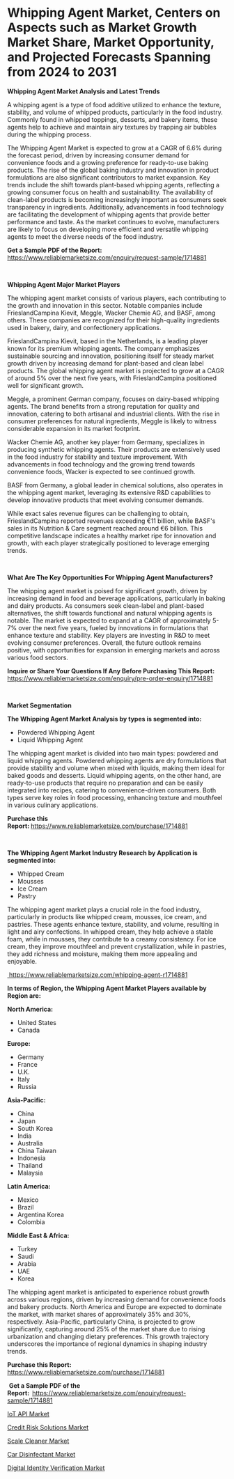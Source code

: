 <p><h1>Whipping Agent Market, Centers on Aspects such as Market Growth Market Share, Market Opportunity, and Projected Forecasts Spanning from 2024 to 2031</h1></p><p><strong>Whipping Agent Market Analysis and Latest Trends</strong></p>
<p><p>A whipping agent is a type of food additive utilized to enhance the texture, stability, and volume of whipped products, particularly in the food industry. Commonly found in whipped toppings, desserts, and bakery items, these agents help to achieve and maintain airy textures by trapping air bubbles during the whipping process. </p><p>The Whipping Agent Market is expected to grow at a CAGR of 6.6% during the forecast period, driven by increasing consumer demand for convenience foods and a growing preference for ready-to-use baking products. The rise of the global baking industry and innovation in product formulations are also significant contributors to market expansion. Key trends include the shift towards plant-based whipping agents, reflecting a growing consumer focus on health and sustainability. The availability of clean-label products is becoming increasingly important as consumers seek transparency in ingredients. Additionally, advancements in food technology are facilitating the development of whipping agents that provide better performance and taste. As the market continues to evolve, manufacturers are likely to focus on developing more efficient and versatile whipping agents to meet the diverse needs of the food industry.</p></p>
<p><strong>Get a Sample PDF of the Report:&nbsp;</strong> <a href="https://www.reliablemarketsize.com/enquiry/request-sample/1714881?utm_campaign=1771&utm_medium=2&utm_source=Github&utm_content=ia&utm_term=23102024&utm_id=whipping-agent">https://www.reliablemarketsize.com/enquiry/request-sample/1714881</a></p>
<p>&nbsp;</p>
<p><strong>Whipping Agent Major Market Players</strong></p>
<p><p>The whipping agent market consists of various players, each contributing to the growth and innovation in this sector. Notable companies include FrieslandCampina Kievit, Meggle, Wacker Chemie AG, and BASF, among others. These companies are recognized for their high-quality ingredients used in bakery, dairy, and confectionery applications.</p><p>FrieslandCampina Kievit, based in the Netherlands, is a leading player known for its premium whipping agents. The company emphasizes sustainable sourcing and innovation, positioning itself for steady market growth driven by increasing demand for plant-based and clean label products. The global whipping agent market is projected to grow at a CAGR of around 5% over the next five years, with FrieslandCampina positioned well for significant growth.</p><p>Meggle, a prominent German company, focuses on dairy-based whipping agents. The brand benefits from a strong reputation for quality and innovation, catering to both artisanal and industrial clients. With the rise in consumer preferences for natural ingredients, Meggle is likely to witness considerable expansion in its market footprint.</p><p>Wacker Chemie AG, another key player from Germany, specializes in producing synthetic whipping agents. Their products are extensively used in the food industry for stability and texture improvement. With advancements in food technology and the growing trend towards convenience foods, Wacker is expected to see continued growth.</p><p>BASF from Germany, a global leader in chemical solutions, also operates in the whipping agent market, leveraging its extensive R&D capabilities to develop innovative products that meet evolving consumer demands. </p><p>While exact sales revenue figures can be challenging to obtain, FrieslandCampina reported revenues exceeding €11 billion, while BASF's sales in its Nutrition & Care segment reached around €6 billion. This competitive landscape indicates a healthy market ripe for innovation and growth, with each player strategically positioned to leverage emerging trends.</p></p>
<p>&nbsp;</p>
<p><strong>What Are The Key Opportunities For Whipping Agent Manufacturers?</strong></p>
<p><p>The whipping agent market is poised for significant growth, driven by increasing demand in food and beverage applications, particularly in baking and dairy products. As consumers seek clean-label and plant-based alternatives, the shift towards functional and natural whipping agents is notable. The market is expected to expand at a CAGR of approximately 5-7% over the next five years, fueled by innovations in formulations that enhance texture and stability. Key players are investing in R&D to meet evolving consumer preferences. Overall, the future outlook remains positive, with opportunities for expansion in emerging markets and across various food sectors.</p></p>
<p><strong>Inquire or Share Your Questions If Any Before Purchasing This Report:</strong> <a href="https://www.reliablemarketsize.com/enquiry/pre-order-enquiry/1714881?utm_campaign=1771&utm_medium=2&utm_source=Github&utm_content=ia&utm_term=23102024&utm_id=whipping-agent">https://www.reliablemarketsize.com/enquiry/pre-order-enquiry/1714881</a></p>
<p>&nbsp;</p>
<p><strong>Market Segmentation</strong></p>
<p><strong>The Whipping Agent Market Analysis by types is segmented into:</strong></p>
<p><ul><li>Powdered Whipping Agent</li><li>Liquid Whipping Agent</li></ul></p>
<p><p>The whipping agent market is divided into two main types: powdered and liquid whipping agents. Powdered whipping agents are dry formulations that provide stability and volume when mixed with liquids, making them ideal for baked goods and desserts. Liquid whipping agents, on the other hand, are ready-to-use products that require no preparation and can be easily integrated into recipes, catering to convenience-driven consumers. Both types serve key roles in food processing, enhancing texture and mouthfeel in various culinary applications.</p></p>
<p><strong>Purchase this Report:&nbsp;</strong><a href="https://www.reliablemarketsize.com/purchase/1714881?utm_campaign=1771&utm_medium=2&utm_source=Github&utm_content=ia&utm_term=23102024&utm_id=whipping-agent">https://www.reliablemarketsize.com/purchase/1714881</a></p>
<p>&nbsp;</p>
<p><strong>The Whipping Agent Market Industry Research by Application is segmented into:</strong></p>
<p><ul><li>Whipped Cream</li><li>Mousses</li><li>Ice Cream</li><li>Pastry</li></ul></p>
<p><p>The whipping agent market plays a crucial role in the food industry, particularly in products like whipped cream, mousses, ice cream, and pastries. These agents enhance texture, stability, and volume, resulting in light and airy confections. In whipped cream, they help achieve a stable foam, while in mousses, they contribute to a creamy consistency. For ice cream, they improve mouthfeel and prevent crystallization, while in pastries, they add richness and moisture, making them more appealing and enjoyable.</p></p>
<p><a href="https://www.reliablemarketsize.com/whipping-agent-r1714881?utm_campaign=1771&utm_medium=2&utm_source=Github&utm_content=ia&utm_term=23102024&utm_id=whipping-agent">&nbsp;https://www.reliablemarketsize.com/whipping-agent-r1714881</a></p>
<p><strong>In terms of Region, the Whipping Agent Market Players available by Region are:</strong></p>
<p>
    <p> <strong> North America: </strong>
        <ul>
            <li>United States</li>
            <li>Canada</li>
        </ul>
        </p> 
    <p> <strong> Europe: </strong>
        <ul>
            <li>Germany</li>
            <li>France</li>
            <li>U.K.</li>
            <li>Italy</li>
            <li>Russia</li>
        </ul>
        </p> 
    <p> <strong> Asia-Pacific: </strong>
        <ul>
            <li>China</li>
            <li>Japan</li>
            <li>South Korea</li>
            <li>India</li>
            <li>Australia</li>
            <li>China Taiwan</li>
            <li>Indonesia</li>
            <li>Thailand</li>
            <li>Malaysia</li>
        </ul>
        </p> 
    <p> <strong> Latin America: </strong>
        <ul>
            <li>Mexico</li>
            <li>Brazil</li>
            <li>Argentina Korea</li>
            <li>Colombia</li>
        </ul>
        </p> 
    <p> <strong> Middle East & Africa: </strong>
        <ul>
            <li>Turkey</li>
            <li>Saudi</li>
            <li>Arabia</li>
            <li>UAE</li>
            <li>Korea</li>
        </ul>
    </p>
    </p>
<p><p>The whipping agent market is anticipated to experience robust growth across various regions, driven by increasing demand for convenience foods and bakery products. North America and Europe are expected to dominate the market, with market shares of approximately 35% and 30%, respectively. Asia-Pacific, particularly China, is projected to grow significantly, capturing around 25% of the market share due to rising urbanization and changing dietary preferences. This growth trajectory underscores the importance of regional dynamics in shaping industry trends.</p></p>
<p><strong>Purchase this Report: </strong><a href="https://www.reliablemarketsize.com/purchase/1714881?utm_campaign=1771&utm_medium=2&utm_source=Github&utm_content=ia&utm_term=23102024&utm_id=whipping-agent">https://www.reliablemarketsize.com/purchase/1714881</a></p>
<p>&nbsp;<strong>Get a Sample PDF of the Report:&nbsp;&nbsp;</strong><a href="https://www.reliablemarketsize.com/enquiry/request-sample/1714881?utm_campaign=1771&utm_medium=2&utm_source=Github&utm_content=ia&utm_term=23102024&utm_id=whipping-agent">https://www.reliablemarketsize.com/enquiry/request-sample/1714881</a></p>
<p><strong></strong></p>
<p><p><a href="https://www.linkedin.com/pulse/iot-api-market-matrix-applications-types-cagr-growth-trial-blaze-xwndc?utm_campaign=1771&utm_medium=2&utm_source=Github&utm_content=ia&utm_term=23102024&utm_id=whipping-agent">IoT API Market</a></p><p><a href="https://www.linkedin.com/pulse/credit-risk-solutions-market-size-share-growth-analysis-type-c6sec?utm_campaign=1771&utm_medium=2&utm_source=Github&utm_content=ia&utm_term=23102024&utm_id=whipping-agent">Credit Risk Solutions Market</a></p><p><a href="https://www.linkedin.com/pulse/global-scale-cleaner-market-sector2024-2031-metrics-strategic-sc55c?utm_campaign=1771&utm_medium=2&utm_source=Github&utm_content=ia&utm_term=23102024&utm_id=whipping-agent">Scale Cleaner Market</a></p><p><a href="https://www.linkedin.com/pulse/future-trends-global-car-disinfectant-market-insights-analysis-p4fwc?utm_campaign=1771&utm_medium=2&utm_source=Github&utm_content=ia&utm_term=23102024&utm_id=whipping-agent">Car Disinfectant Market</a></p><p><a href="https://www.linkedin.com/pulse/digital-identity-verification-market-emerging-trends-future-bjnbc?utm_campaign=1771&utm_medium=2&utm_source=Github&utm_content=ia&utm_term=23102024&utm_id=whipping-agent">Digital Identity Verification Market</a></p></p>